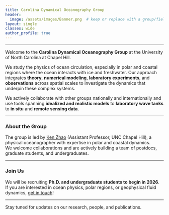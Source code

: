 ```yaml
---
title: Carolina Dynamical Oceanography Group
header:
  image: /assets/images/Banner.png  # keep or replace with a group/field image later
layout: single
classes: wide
author_profile: true
---
```


---------------------

Welcome to the **Carolina Dynamical Oceanography Group** at the University of North Carolina at Chapel Hill.

We study the physics of ocean circulation, especially in polar and coastal regions where the ocean interacts with ice and freshwater. Our approach integrates **theory**, **numerical modeling**, **laboratory experiments**, and **observations** across spatial scales to investigate the dynamics that underpin these complex systems.

We actively collaborate with other groups nationally and internationally and use tools spanning **idealized and realistic models** to **laboratory wave tanks** to **in situ** and **remote sensing data**.

---

### About the Group

The group is led by [Ken Zhao](/people/) (Assistant Professor, UNC Chapel Hill), a physical oceanographer with expertise in polar and coastal dynamics.  
We welcome collaborations and are actively building a team of postdocs, graduate students, and undergraduates.

---

### Join Us

We will be recruiting **Ph.D. and undergraduate students to begin in 2026**.  
If you are interested in ocean physics, polar regions, or geophysical fluid dynamics, [get in touch](mailto:kenzhao@unc.edu)!

---

Stay tuned for updates on our research, people, and publications.
